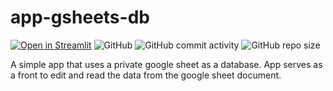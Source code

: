 # app-gsheets-db

[![Open in Streamlit](https://static.streamlit.io/badges/streamlit_badge_black_white.svg)](https://lperezmo-app-gsheets-db-main-r6rsge.streamlitapp.com/)
![GitHub](https://img.shields.io/github/license/lperezmo/app-gsheets-db)
![GitHub commit activity](https://img.shields.io/github/commit-activity/m/lperezmo/app-gsheets-db)
![GitHub repo size](https://img.shields.io/github/repo-size/lperezmo/app-gsheets-db)

A simple app that uses a private google sheet as a database. App serves as a front to edit and read the data from the google sheet document.
